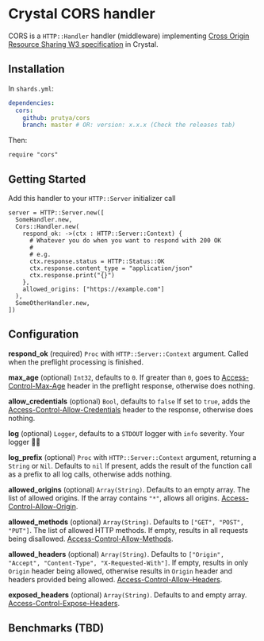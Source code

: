 # Crystal CORS handler

CORS is a `HTTP::Handler` handler (middleware) implementing [Cross Origin Resource Sharing W3 specification](http://www.w3.org/TR/cors/) in Crystal.

## Installation
In `shards.yml`:
```yaml
dependencies:
  cors:
    github: prutya/cors
    branch: master # OR: version: x.x.x (Check the releases tab)
```
Then:
```crystal
require "cors"
```

## Getting Started
Add this handler to your `HTTP::Server` initializer call
```crystal
server = HTTP::Server.new([
  SomeHandler.new,
  Cors::Handler.new(
    respond_ok: ->(ctx : HTTP::Server::Context) {
      # Whatever you do when you want to respond with 200 OK
      #
      # e.g.
      ctx.response.status = HTTP::Status::OK
      ctx.response.content_type = "application/json"
      ctx.response.print("{}")
    },
    allowed_origins: ["https://example.com"]
  ),
  SomeOtherHandler.new,
])
```

## Configuration
**respond_ok** (required)
`Proc` with `HTTP::Server::Context` argument. Called when the preflight processing is finished.

**max_age** (optional)
`Int32`, defaults to `0`. If greater than `0`, goes to [Access-Control-Max-Age](https://developer.mozilla.org/en-US/docs/Web/HTTP/Headers/Access-Control-Max-Age) header in the preflight response, otherwise does nothing.

**allow_credentials** (optional)
`Bool`, defaults to `false`
If set to `true`, adds the [Access-Control-Allow-Credentials](https://developer.mozilla.org/en-US/docs/Web/HTTP/Headers/Access-Control-Allow-Credentials) header to the response, otherwise does nothing.

**log** (optional)
`Logger`, defaults to a `STDOUT` logger with `info` severity. Your logger 🤷‍♂️

**log_prefix** (optional)
`Proc` with `HTTP::Server::Context` argument, returning a `String` or `Nil`. Defaults to `nil`
If present, adds the result of the function call as a prefix to all log calls, otherwise adds nothing.

**allowed_origins** (optional)
`Array(String)`. Defaults to an empty array.
The list of allowed origins. If the array contains `"*"`, allows all origins. [Access-Control-Allow-Origin](https://developer.mozilla.org/en-US/docs/Web/HTTP/Headers/Access-Control-Allow-Origin).

**allowed_methods** (optional)
`Array(String)`. Defaults to `["GET", "POST", "PUT"]`. The list of allowed HTTP methods. If empty, results in all requests being disallowed. [Access-Control-Allow-Methods](https://developer.mozilla.org/en-US/docs/Web/HTTP/Headers/Access-Control-Allow-Methods).

**allowed_headers** (optional)
`Array(String)`. Defaults to `["Origin", "Accept", "Content-Type", "X-Requested-With"]`.
If empty, results in only `Origin` header being allowed, otherwise results in `Origin` header and headers provided being allowed. [Access-Control-Allow-Headers](https://developer.mozilla.org/en-US/docs/Web/HTTP/Headers/Access-Control-Allow-Headers).

**exposed_headers** (optional)
`Array(String)`. Defaults to and empty array. [Access-Control-Expose-Headers](https://developer.mozilla.org/en-US/docs/Web/HTTP/Headers/Access-Control-Expose-Headers).

## Benchmarks (TBD)
